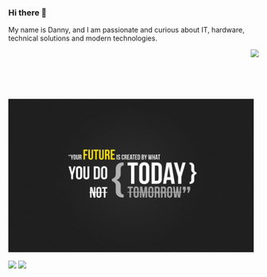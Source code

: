 ### Hi there 👋

My name is Danny, and I am passionate and curious about IT, hardware, technical solutions and modern technologies.

<img align="right" height="100" src="https://github-readme-stats.vercel.app/api?username=dnplkv&show_icons=true&theme=dark" />

<p>
	<img src="https://github.com/dnplkv/dnplkv/blob/main/thumb-1920-234864.jpg" width="494"/>
</p>

<p>
	<a  align="right" href="https://twitter.com/dannypolyakov"><img src="https://img.shields.io/badge/twitter-%231DA1F2.svg?&style=for-the-badge&logo=twitter&logoColor=white" height=25></a>
	<a align="right" href="https://www.linkedin.com/in/danny-polyakov-745820200/"><img src="https://img.shields.io/badge/linkedin-%230077B5.svg?&style=for-the-badge&logo=linkedin&logoColor=white" height=25></a>
</p>

